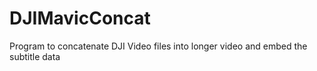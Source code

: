 # DJIMavicConcat
Program to concatenate DJI Video files into longer video and embed the subtitle data
